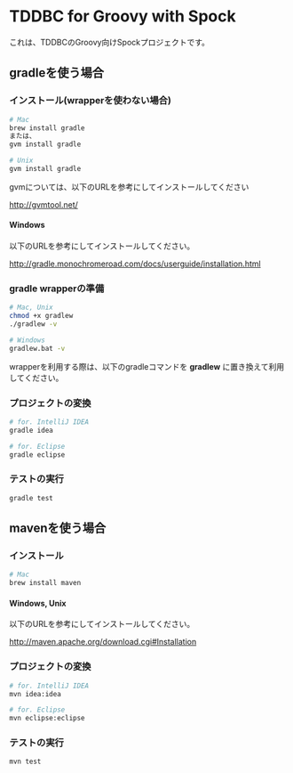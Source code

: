 TDDBC for Groovy with Spock
====================================

これは、TDDBCのGroovy向けSpockプロジェクトです。

## gradleを使う場合

### インストール(wrapperを使わない場合)
```bash
# Mac
brew install gradle
または、
gvm install gradle

# Unix
gvm install gradle
```
gvmについては、以下のURLを参考にしてインストールしてください

http://gvmtool.net/

#### Windows
以下のURLを参考にしてインストールしてください。

http://gradle.monochromeroad.com/docs/userguide/installation.html

### gradle wrapperの準備
```bash
# Mac, Unix
chmod +x gradlew
./gradlew -v

# Windows
gradlew.bat -v
```

wrapperを利用する際は、以下のgradleコマンドを **gradlew** に置き換えて利用してください。

### プロジェクトの変換
```bash
# for. IntelliJ IDEA
gradle idea

# for. Eclipse
gradle eclipse
```

### テストの実行
```bash
gradle test
```


## mavenを使う場合
### インストール
```bash
# Mac
brew install maven
```
#### Windows, Unix
以下のURLを参考にしてインストールしてください。

http://maven.apache.org/download.cgi#Installation

### プロジェクトの変換
```bash
# for. IntelliJ IDEA
mvn idea:idea

# for. Eclipse
mvn eclipse:eclipse
```

### テストの実行
```bash
mvn test
```
